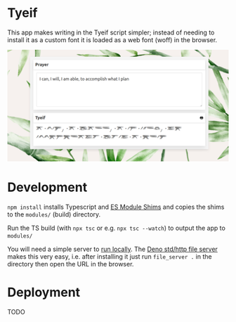 # Tyeif

This app makes writing in the Tyeif script simpler; instead of needing to install it as a custom font it is loaded as a web font (woff) in the browser.

![](./tyeif.png)

# Development

`npm install` installs Typescript and [ES Module Shims](https://github.com/guybedford/es-module-shims) and copies the shims to the `modules/` (build) directory.

Run the TS build (with `npx tsc` or e.g. `npx tsc --watch`) to output the app to `modules/`

You will need a simple server to [run locally](https://threejs.org/docs/index.html#manual/en/introduction/How-to-run-things-locally). The [Deno std/http file server](https://deno.land/manual@v1.28.0/examples/file_server#using-the-stdhttp-file-server) makes this very easy, i.e. after installing it just run `file_server .` in the directory then open the URL in the browser.

# Deployment

TODO
